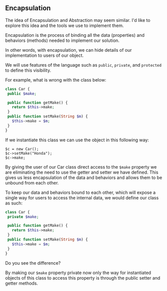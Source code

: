 ## Encapsulation

The idea of Encapsulation and Abstraction may seem similar. I'd like to explore this idea and the tools we use to implement them.

Encapsulation is the process of binding all the data (properties) and behaviors (methods) needed to implement our solution.

In other words, with encapsulation, we can hide details of our implementation to users of our object.

We will use features of the language such as `public`, `private`, and `protected` to define this visibility.

For example, what is wrong with the class below:

```php
class Car {
 public $make;

 public function getMake() {
   return $this->make;
 }
 public function setMake(String $m) {
   $this->make = $m;
 }
}
```

If we instantiate this class we can use the object in this following way:

```
$c = new Car();
$c->setMake("Honda");
$c->make;
```

By giving the user of our Car class direct access to the `$make` property we are eliminating the need to use the getter and setter we have defined. This gives us less encapsulation of the data and behaviors and allows them to be unbound from each other. 

To keep our data and behaviors bound to each other, which will expose a single way for users to access the internal data, we would define our class as such:

```php
class Car {
 private $make;

 public function getMake() {
   return $this->make;
 }
 public function setMake(String $m) {
   $this->make = $m;
 }
}
```

Do you see the difference?

By making our `$make` property private now only the way for instantiated objects of this class to access this property is through the public setter and getter methods. 
